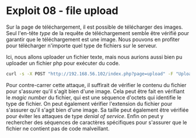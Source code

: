 # Exploit 08 - file upload

Sur la page de téléchargement, il est possible de télécharger des images. Seul l'en-tête _type_ de la requête de
téléchargement semble être vérifié pour garantir que le téléchargement est une image. Nous pouvons en profiter pour
télécharger n'importe quel type de fichiers sur le serveur.

Ici, nous allons uploader un fichier texte, mais nous aurions aussi bien pu uploader un fichier php pour exécuter du
code.

```bash
curl -s -X POST "http://192.168.56.102/index.php?page=upload" -F "Upload=Upload" -F "uploaded=@"<(echo 'hello')";type=image/jpeg" | grep -oP 'The flag is : \K[0-9a-f]{64}'
```

Pour contre-carrer cette attaque, il suffirait de vérifier le contenu du fichier pour s'assurer qu'il s'agit bien d'une
image. Cela peut être fait en vérifiant le _magic number_ du fichier, qui est une séquence d'octets qui identifie le
type de fichier. On peut également vérifier l'extension du fichier pour s'assurer qu'il s'agit bien d'une image.
Sa taille peut également être vérifiée pour éviter les attaques de type _denial of service_.
Enfin on peut y rechercher des séquences de caractères spécifiques pour s'assurer que le fichier ne contient pas de code
malveillant.
